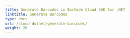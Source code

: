 ```yaml
---
title: Generate Barcodes in BarCode Cloud SDK for .NET
linktitle: Generate Barcodes
type: docs
url: /cloud-dotnet/generate-barcodes/
weight: 20
---
```



